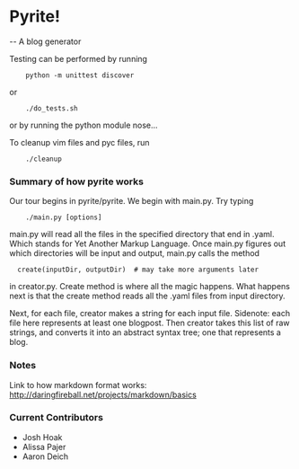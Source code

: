 
# Pyrite!

-- A blog generator 


Testing can be performed by running 

        python -m unittest discover
        
or

        ./do_tests.sh

or by running the python module nose...

To cleanup vim files and pyc files, run
    
        ./cleanup

### Summary of how pyrite works
Our tour begins in pyrite/pyrite. 
We begin with main.py. Try typing

        ./main.py [options]   

main.py will read all the files in the specified directory that end in .yaml. Which stands for Yet Another Markup Language. 
Once main.py figures out which directories will be input and output, main.py
calls the method 

      create(inputDir, outputDir)  # may take more arguments later

in creator.py. Create method is where all the magic happens. 
What happens next is that the create method reads all the .yaml files from input directory. 

Next, for each file, creator makes a string for each input file. 
Sidenote: each file here represents at least one blogpost.
Then creator takes this list of raw strings, and converts it into an abstract syntax tree; one that represents a blog. 

### Notes
Link to how markdown format works: http://daringfireball.net/projects/markdown/basics  
 



### Current Contributors 

  * Josh Hoak
  * Alissa Pajer 
  * Aaron Deich
